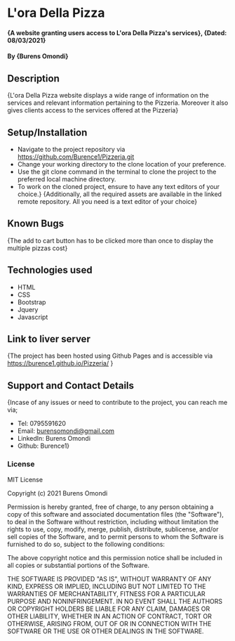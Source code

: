 # L'ora Della Pizza
#### {A website granting users access to L'ora Della Pizza's services}, {Dated: 08/03/2021}
#### By **{Burens Omondi}**
## Description
  {L'ora Della Pizza website displays a wide range of information on the services and relevant information pertaining to the Pizzeria. Moreover it also gives clients access to the services offered at the Pizzeria}
## Setup/Installation
* Navigate to the project repository via https://github.com/Burence1/Pizzeria.git
* Change your working directory to the clone location of your preference.
* Use the git clone command in the terminal to clone the project to the preferred local machine directory.
* To work on the cloned project, ensure to have any text editors of your choice.}
{Additionally, all the required assets are available in the linked remote repository. All you need is a text editor of your choice}

## Known Bugs
{The add to cart button has to be clicked more than once to display the multiple pizzas cost}

## Technologies used
* HTML
* CSS
* Bootstrap
* Jquery
* Javascript

## Link to liver server
{The project has been hosted using Github Pages and is accessible via https://burence1.github.io/Pizzeria/ }

## Support and Contact Details
{Incase of any issues or need to contribute to the project, you can reach me via;
 * Tel: 0795591620
 * Email: burensomondi@gmail.com
 * LinkedIn: Burens Omondi
 * Github: Burence1}

 ### License

MIT License

Copyright (c) 2021 Burens Omondi

Permission is hereby granted, free of charge, to any person obtaining a copy
of this software and associated documentation files (the "Software"), to deal
in the Software without restriction, including without limitation the rights
to use, copy, modify, merge, publish, distribute, sublicense, and/or sell
copies of the Software, and to permit persons to whom the Software is
furnished to do so, subject to the following conditions:

The above copyright notice and this permission notice shall be included in all
copies or substantial portions of the Software.

THE SOFTWARE IS PROVIDED "AS IS", WITHOUT WARRANTY OF ANY KIND, EXPRESS OR
IMPLIED, INCLUDING BUT NOT LIMITED TO THE WARRANTIES OF MERCHANTABILITY,
FITNESS FOR A PARTICULAR PURPOSE AND NONINFRINGEMENT. IN NO EVENT SHALL THE
AUTHORS OR COPYRIGHT HOLDERS BE LIABLE FOR ANY CLAIM, DAMAGES OR OTHER
LIABILITY, WHETHER IN AN ACTION OF CONTRACT, TORT OR OTHERWISE, ARISING FROM,
OUT OF OR IN CONNECTION WITH THE SOFTWARE OR THE USE OR OTHER DEALINGS IN THE
SOFTWARE.
